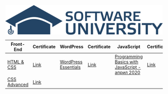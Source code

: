 <div align="center">
    <img src="logo.png" width="800px"</img> 
</div>

<table>
    <thead>
        <tr>
            <th>Front-End</th>
            <th>Certificate</th>
            <th>WordPress</th>
            <th>Certificate</th>
            <th>JavaScript</th>
            <th>Certificate</th>
        </tr>
    </thead>
    <tbody>
        <tr>
            <td><a href="https://softuni.bg/trainings/2375/html-and-css-may-2019">HTML & CSS</a></td>
            <td><a href="https://softuni.bg/certificates/details/69349/285d32d3">Link</a></td>
            <td><a href="https://softuni.bg/trainings/2467/wordpress-essentials-august-2019">WordPress Essentials</a></td>
            <td><a href="https://softuni.bg/certificates/details/70798/e94e64f4">Link</a></td>
            <td><a href="https://softuni.bg/trainings/2904/programming-basics-with-javascript-april-2020">Programming Basics with JavaScript - април 2020</a></td>
            <td><a href="https://softuni.bg/certificates/details/70798/e94e64f4">Link</a></td>
        </tr>
        <tr>
        <td><a href="https://softuni.bg/trainings/2543/css-advanced-november-2019">CSS Advanced</a></td>
        <td><a href="https://softuni.bg/certificates/details/75151/0669d5c8">Link</a></td>
        <td></td>
        <td></td>
        </tr>
    </tbody>
</table>

